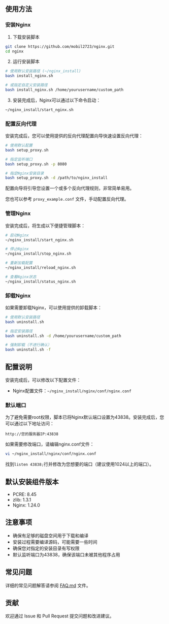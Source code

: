 
## 使用方法

### 安装Nginx

1. 下载安装脚本

```bash
git clone https://github.com/mobil2723/nginx.git
cd nginx
```

2. 运行安装脚本

```bash
# 使用默认安装路径 (~/nginx_install)
bash install_nginx.sh

# 或指定自定义安装路径
bash install_nginx.sh /home/yourusername/custom_path
```

3. 安装完成后，Nginx可以通过以下命令启动：

```bash
~/nginx_install/start_nginx.sh
```

### 配置反向代理

安装完成后，您可以使用提供的反向代理配置向导快速设置反向代理：

```bash
# 使用默认配置
bash setup_proxy.sh

# 指定监听端口
bash setup_proxy.sh -p 8080

# 指定Nginx安装目录
bash setup_proxy.sh -d /path/to/nginx_install
```

配置向导将引导您设置一个或多个反向代理规则，非常简单易用。

您也可以参考 `proxy_example.conf` 文件，手动配置反向代理。

### 管理Nginx

安装完成后，将生成以下便捷管理脚本：

```bash
# 启动Nginx
~/nginx_install/start_nginx.sh

# 停止Nginx
~/nginx_install/stop_nginx.sh

# 重新加载配置
~/nginx_install/reload_nginx.sh

# 查看Nginx状态
~/nginx_install/status_nginx.sh
```

### 卸载Nginx

如果需要卸载Nginx，可以使用提供的卸载脚本：

```bash
# 使用默认安装路径
bash uninstall.sh

# 指定安装路径
bash uninstall.sh -d /home/yourusername/custom_path

# 强制卸载（不进行确认）
bash uninstall.sh -f
```

## 配置说明

安装完成后，可以修改以下配置文件：

- Nginx配置文件：`~/nginx_install/nginx/conf/nginx.conf`

### 默认端口

为了避免需要root权限，脚本已将Nginx默认端口设置为43838。安装完成后，您可以通过以下地址访问：

```
http://您的服务器IP:43838
```

如果需要修改端口，请编辑nginx.conf文件：

```bash
vi ~/nginx_install/nginx/conf/nginx.conf
```

找到`listen 43838;`行并修改为您想要的端口（建议使用1024以上的端口）。

## 默认安装组件版本

- PCRE: 8.45
- zlib: 1.3.1
- Nginx: 1.24.0

## 注意事项

- 确保有足够的磁盘空间用于下载和编译
- 安装过程需要编译源码，可能需要一些时间
- 确保您对指定的安装目录有写权限
- 默认监听端口为43838，确保该端口未被其他程序占用

## 常见问题

详细的常见问题解答请参阅 [FAQ.md](FAQ.md) 文件。

## 贡献

欢迎通过 Issue 和 Pull Request 提交问题和改进建议。 